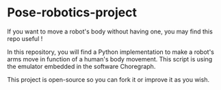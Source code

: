 # Pose-robotics-project
 
If you want to move a robot's body without having one, you may find this repo useful !

In this repository, you will find a Python implementation to make a robot's arms move in function of a human's body movement. 
This script is using the emulator embedded in the software Choregraph.

This project is open-source so you can fork it or improve it as you wish.
